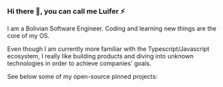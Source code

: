 ### Hi there 👋, you can call me Luifer ⚡

I am a Bolivian Software Engineer. Coding and learning new things are the core of my OS.

Even though I am currently more familiar with the Typescript/Javascript ecosystem, I really like building products and diving into unknown technologies in order to achieve companies' goals.

See below some of my open-source pinned projects:

